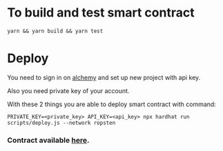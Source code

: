 # To build and test smart contract

```
yarn && yarn build && yarn test
```

# Deploy

You need to sign in on [alchemy](https://www.alchemy.com/) and set up new project with api key.

Also you need private key of your account.

With these 2 things you are able to deploy smart contract with command:
```
PRIVATE_KEY=<private_key> API_KEY=<api_key> npx hardhat run scripts/deploy.js --network ropsten
```

### Contract available [here](https://ropsten.etherscan.io/address/0x0f93E2e9fd8a1Fc9E62E4BEd32E2Bc53E34D655b#code).
